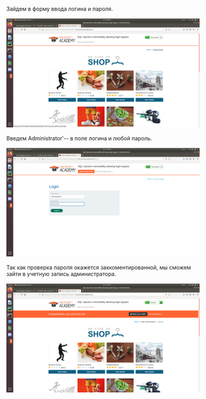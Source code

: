 Зайдем в форму ввода логина и пароля.<br/><br/>
<img src="screenshot1.png"> <br/><br/>
Введем Administrator'-- в поле логина и любой пароль.<br/><br/>
<img src="screenshot2.png"> <br/><br/>
Так как проверка пароля окажется заккоментированной, мы сможем зайти в учетную запись администратора.<br/><br/>
<img src="screenshot3.png"> 
